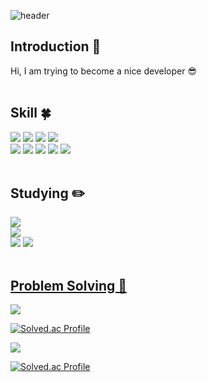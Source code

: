 <!-- 헤더 -->
![header](https://capsule-render.vercel.app/api?type=rounded&color=timeGradient&text=Welcome%20to%20KYUNGRIM's%20GitHub%20👋&animation=twinkling&fontSize=40&fontAlignY=50&fontAlign=50&height=180)


<!--소개-->

<h2>Introduction 🙌</h2>
Hi, I am trying to become a nice developer 😎
<br/><br/>
 
 
 <!--기술스택-->
  <h2>Skill 🍀</h2>

  <!--프론트-->

  <!--백-->
  <div>
   <img src="https://img.shields.io/badge/SpringBoot-6DB33F?style=flat&logo=SpringBoot&logoColor=white"/>
   <img src="https://img.shields.io/badge/Spring-6DB33F?style=flat&logo=Spring&logoColor=white"/>
   <img src="https://img.shields.io/badge/Flask-000000?style=flat&logo=Flask&logoColor=white"/>
   <img src="https://img.shields.io/badge/MySQL-4479A1?style=flat&logo=MySQL&logoColor=white"/>
  </div>
  <!--언어 및 툴 -->
  <div>
   <img src="https://img.shields.io/badge/Java-007396?style=flat&logo=Java&logoColor=white"/>
    <img src="https://img.shields.io/badge/Python-3776AB?style=flat&logo=Python&logoColor=white"/>
    <img src="https://img.shields.io/badge/Amazon EC2-FF9900?style=flat&logo=AmazonEC2&logoColor=white"/>
    <img src="https://img.shields.io/badge/Docker-2496ED?style=flat&logo=Docker&logoColor=white"/>
    <img src="https://img.shields.io/badge/Github Actions-2088FF?style=flat&logo=GithubActions&logoColor=white"/>
  </div>
<br/>
  
 <!--공부중 -->
 
  <h2>Studying ✏️</h2>
  <div>
 <img src="https://img.shields.io/badge/FastAPI-009688?style=flat&logo=FastAPI&logoColor=white"/>
  </div>
  <div>
 <img src="https://img.shields.io/badge/React-61DAFB?style=flat&logo=React&logoColor=white"/>
  </div>
 <div>
 <img src="https://img.shields.io/badge/Jenkins-D24939?style=flat&logo=Jenkins&logoColor=white"/>
 <img src="https://img.shields.io/badge/Amazon ECS-FF9900?style=flat&logo=AmazonECS&logoColor=white"/>
 </div>
 <br/>
  
 <!--알고리즘 -->
 <a href="https://github.com/g16rim/algorithm-study" > 
 
 <h2>Problem Solving 💪</h2>
  <img src="https://img.shields.io/badge/Python-3776AB?style=flat&logo=Python&logoColor=white"/>
  <br/>  
  
[![Solved.ac Profile](http://mazassumnida.wtf/api/v2/generate_badge?boj=pkl4693)](https://solved.ac/pkl4693/)

<img src="https://img.shields.io/badge/Java-007396?style=flat&logo=Java&logoColor=white"/>

[![Solved.ac Profile](http://mazassumnida.wtf/api/v2/generate_badge?boj=g16rim)](https://solved.ac/g16rim/)

<br/>

